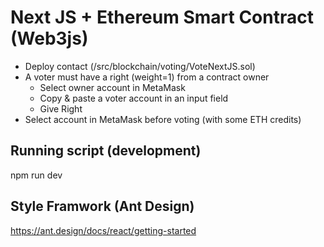 # Next JS + Ethereum Smart Contract (Web3js)
* Deploy contact (/src/blockchain/voting/VoteNextJS.sol)
* A voter must have a right  (weight=1) from a contract owner 
    * Select owner account in MetaMask 
    * Copy & paste a voter account in an input field
    * Give Right 
* Select account in MetaMask before voting (with some ETH credits)

## Running script (development)
npm run dev

## Style Framwork (Ant Design)
https://ant.design/docs/react/getting-started

